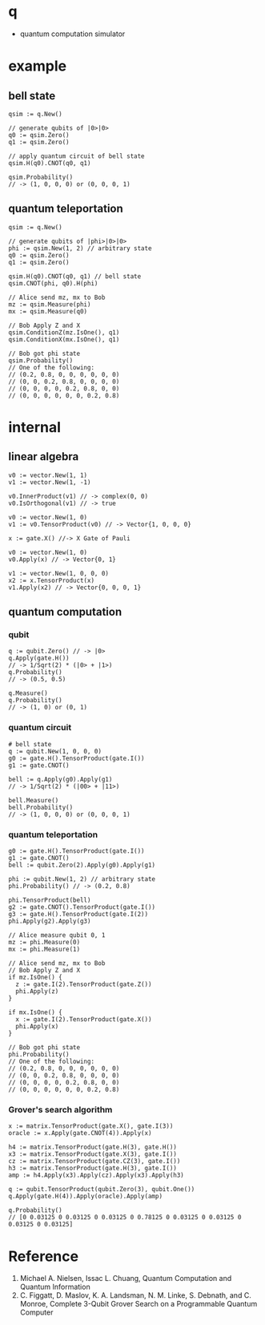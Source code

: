 # q

 - quantum computation simulator

# example

## bell state

```golang
qsim := q.New()

// generate qubits of |0>|0>
q0 := qsim.Zero()
q1 := qsim.Zero()

// apply quantum circuit of bell state
qsim.H(q0).CNOT(q0, q1)

qsim.Probability()
// -> (1, 0, 0, 0) or (0, 0, 0, 1)
```

## quantum teleportation

```golang
qsim := q.New()

// generate qubits of |phi>|0>|0>
phi := qsim.New(1, 2) // arbitrary state
q0 := qsim.Zero()
q1 := qsim.Zero()

qsim.H(q0).CNOT(q0, q1) // bell state
qsim.CNOT(phi, q0).H(phi)

// Alice send mz, mx to Bob
mz := qsim.Measure(phi)
mx := qsim.Measure(q0)

// Bob Apply Z and X
qsim.ConditionZ(mz.IsOne(), q1)
qsim.ConditionX(mx.IsOne(), q1)

// Bob got phi state
qsim.Probability()
// One of the following:
// (0.2, 0.8, 0, 0, 0, 0, 0, 0)
// (0, 0, 0.2, 0.8, 0, 0, 0, 0)
// (0, 0, 0, 0, 0.2, 0.8, 0, 0)
// (0, 0, 0, 0, 0, 0, 0.2, 0.8)
```

# internal

## linear algebra

```golang
v0 := vector.New(1, 1)
v1 := vector.New(1, -1)

v0.InnerProduct(v1) // -> complex(0, 0)
v0.IsOrthogonal(v1) // -> true
```

```golang
v0 := vector.New(1, 0)
v1 := v0.TensorProduct(v0) // -> Vector{1, 0, 0, 0}
```

```golang
x := gate.X() //-> X Gate of Pauli

v0 := vector.New(1, 0)
v0.Apply(x) // -> Vector{0, 1}

v1 := vector.New(1, 0, 0, 0)
x2 := x.TensorProduct(x)
v1.Apply(x2) // -> Vector{0, 0, 0, 1}
```

## quantum computation

### qubit

```golang
q := qubit.Zero() // -> |0>
q.Apply(gate.H())
// -> 1/Sqrt(2) * (|0> + |1>)
q.Probability()
// -> (0.5, 0.5)

q.Measure()
q.Probability()
// -> (1, 0) or (0, 1)
```

### quantum circuit

```golang
# bell state
q := qubit.New(1, 0, 0, 0)
g0 := gate.H().TensorProduct(gate.I())
g1 := gate.CNOT()

bell := q.Apply(g0).Apply(g1)
// -> 1/Sqrt(2) * (|00> + |11>)

bell.Measure()
bell.Probability()
// -> (1, 0, 0, 0) or (0, 0, 0, 1)
```

### quantum teleportation

```golang
g0 := gate.H().TensorProduct(gate.I())
g1 := gate.CNOT()
bell := qubit.Zero(2).Apply(g0).Apply(g1)

phi := qubit.New(1, 2) // arbitrary state
phi.Probability() // -> (0.2, 0.8)

phi.TensorProduct(bell)
g2 := gate.CNOT().TensorProduct(gate.I())
g3 := gate.H().TensorProduct(gate.I(2))
phi.Apply(g2).Apply(g3)

// Alice measure qubit 0, 1
mz := phi.Measure(0)
mx := phi.Measure(1)

// Alice send mz, mx to Bob
// Bob Apply Z and X
if mz.IsOne() {
  z := gate.I(2).TensorProduct(gate.Z())
  phi.Apply(z)
}

if mx.IsOne() {
  x := gate.I(2).TensorProduct(gate.X())
  phi.Apply(x)
}

// Bob got phi state
phi.Probability()
// One of the following:
// (0.2, 0.8, 0, 0, 0, 0, 0, 0)
// (0, 0, 0.2, 0.8, 0, 0, 0, 0)
// (0, 0, 0, 0, 0.2, 0.8, 0, 0)
// (0, 0, 0, 0, 0, 0, 0.2, 0.8)
```

### Grover's search algorithm

```golang
x := matrix.TensorProduct(gate.X(), gate.I(3))
oracle := x.Apply(gate.CNOT(4)).Apply(x)

h4 := matrix.TensorProduct(gate.H(3), gate.H())
x3 := matrix.TensorProduct(gate.X(3), gate.I())
cz := matrix.TensorProduct(gate.CZ(3), gate.I())
h3 := matrix.TensorProduct(gate.H(3), gate.I())
amp := h4.Apply(x3).Apply(cz).Apply(x3).Apply(h3)

q := qubit.TensorProduct(qubit.Zero(3), qubit.One())
q.Apply(gate.H(4)).Apply(oracle).Apply(amp)

q.Probability()
// [0 0.03125 0 0.03125 0 0.03125 0 0.78125 0 0.03125 0 0.03125 0 0.03125 0 0.03125]
```

# Reference

 1. Michael A. Nielsen, Issac L. Chuang, Quantum Computation and Quantum Information
 2. C. Figgatt, D. Maslov, K. A. Landsman, N. M. Linke, S. Debnath, and C. Monroe, Complete 3-Qubit Grover Search on a Programmable Quantum Computer
